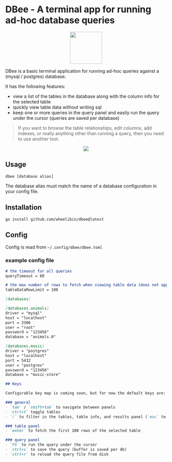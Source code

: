 # DBee - A terminal app for running ad-hoc database queries 

<p align="center">
  <img src="https://github.com/wheelibin/dbee/blob/main/dbee.png" height="100" />
</p>

DBee is a basic terminal application for running ad-hoc queries against a (mysql / postgres) database.

It has the following features:
- view a list of the tables in the database along with the column info for the selected table
- quickly view table data without writing sql
- keep one or more queries in the query panel and easily run the query under the cursor (queries are saved per database)

> If you want to browse the table relationships, edit columns, add indexes, or really anything other than running a query, then you need to use another tool. 



<p align="center">
  <img src="https://github.com/wheelibin/dbee/blob/main/ss.png" />
</p>

## Usage

`dbee [database alias]`

The database alias must match the name of a database configuration in your config file.

## Installation

`go install github.com/wheelibin/dbee@latest`

## Config

Config is read from `~/.config/dbee/dbee.toml`

### example config file
```markdown
# the timeout for all queries
queryTimeout = 60 

# the max number of rows to fetch when viewing table data (does not apply to ad-hoc queries)
tableDataRowLimit = 100

[databases]

[databases.animals]
driver = "mysql"
host = "localhost"
port = 3306
user = "root"
password = "123456"
database = "animals.0"

[databases.music]
driver = "postgres"
host = "localhost"
port = 5432
user = "postgres"
password = "123456"
database = "music-store"

## Keys

Configurable key map is coming soon, but for now the default keys are:

### general
- `tab` / `shift+tab` to navigate between panels
- `ctrl+t` toggle tables
- `/` to filter in the tables, table info, and results panel (`esc` to cancel) 

### table panel
- `enter` to fetch the first 100 rows of the selected table

### query panel
- `F5` to run the query under the cursor
- `ctrl+s` to save the query (buffer is saved per db)
- `ctrl+r` to reload the query file from disk


```

